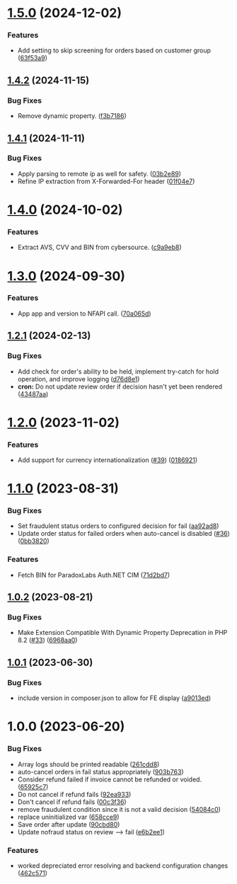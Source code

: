 # [1.5.0](https://github.com/Nofraud/nofraud_connect/compare/v1.4.2...v1.5.0) (2024-12-02)


### Features

* Add setting to skip screening for orders based on customer group ([63f53a9](https://github.com/Nofraud/nofraud_connect/commit/63f53a976e507b19744facebed15e5b7eefab6ea))

## [1.4.2](https://github.com/Nofraud/nofraud_connect/compare/v1.4.1...v1.4.2) (2024-11-15)


### Bug Fixes

* Remove dynamic property. ([f3b7186](https://github.com/Nofraud/nofraud_connect/commit/f3b7186b6acb074ae3ec4938839b21d4730891cd))

## [1.4.1](https://github.com/Nofraud/nofraud_connect/compare/v1.4.0...v1.4.1) (2024-11-11)


### Bug Fixes

* Apply parsing to remote ip as well for safety. ([03b2e89](https://github.com/Nofraud/nofraud_connect/commit/03b2e89f7623b962bce0576bf1150af22c38e747))
* Refine IP extraction from X-Forwarded-For header ([01f04e7](https://github.com/Nofraud/nofraud_connect/commit/01f04e7425ef900da11bfefd79632743535058ef))

# [1.4.0](https://github.com/Nofraud/nofraud_connect/compare/v1.3.0...v1.4.0) (2024-10-02)


### Features

* Extract AVS, CVV and BIN from cybersource. ([c9a9eb8](https://github.com/Nofraud/nofraud_connect/commit/c9a9eb89bc63fef931f6dc22f9725ffc86b3cd74))

# [1.3.0](https://github.com/Nofraud/nofraud_connect/compare/v1.2.1...v1.3.0) (2024-09-30)


### Features

* App app and version to NFAPI call. ([70a065d](https://github.com/Nofraud/nofraud_connect/commit/70a065d32a850a9d2ccf0b1b1a5b38d359cae8e8))

## [1.2.1](https://github.com/Nofraud/nofraud_connect/compare/v1.2.0...v1.2.1) (2024-02-13)


### Bug Fixes

* Add check for order's ability to be held, implement try-catch for hold operation, and improve logging ([d76d8e1](https://github.com/Nofraud/nofraud_connect/commit/d76d8e1483bd7db89d2ef4e5d36fe2123cda512d))
* **cron:** Do not update review order if decision hasn't yet been rendered ([43487aa](https://github.com/Nofraud/nofraud_connect/commit/43487aa5c02bf7a9be7f3bb16aa86c61af130c23))

# [1.2.0](https://github.com/Nofraud/nofraud_connect/compare/v1.1.0...v1.2.0) (2023-11-02)


### Features

* Add support for currency internationalization ([#39](https://github.com/Nofraud/nofraud_connect/issues/39)) ([0186921](https://github.com/Nofraud/nofraud_connect/commit/01869215d33d9675501296d4c30cb28e3b0ae8eb))

# [1.1.0](https://github.com/Nofraud/nofraud_connect/compare/v1.0.2...v1.1.0) (2023-08-31)


### Bug Fixes

* Set fraudulent status orders to configured decision for fail ([aa92ad8](https://github.com/Nofraud/nofraud_connect/commit/aa92ad8e3068e9d9b55d3dbc3e7620bf63829558))
* Update order status for failed orders when auto-cancel is disabled ([#36](https://github.com/Nofraud/nofraud_connect/issues/36)) ([0bb3820](https://github.com/Nofraud/nofraud_connect/commit/0bb3820e3cc4442ea133406a94cdf711f6a7c550))


### Features

* Fetch BIN for ParadoxLabs Auth.NET CIM ([71d2bd7](https://github.com/Nofraud/nofraud_connect/commit/71d2bd746998de7e8ef72f2bed84c61ce8601e2d))

## [1.0.2](https://github.com/Nofraud/nofraud_connect/compare/v1.0.1...v1.0.2) (2023-08-21)


### Bug Fixes

* Make Extension Compatible With Dynamic Property Deprecation in PHP 8.2 ([#33](https://github.com/Nofraud/nofraud_connect/issues/33)) ([6968aa0](https://github.com/Nofraud/nofraud_connect/commit/6968aa004805f60989a6c6970da9e45f08b11a93))

## [1.0.1](https://github.com/Nofraud/nofraud_connect/compare/v1.0.0...v1.0.1) (2023-06-30)


### Bug Fixes

* include version in composer.json to allow for FE display ([a9013ed](https://github.com/Nofraud/nofraud_connect/commit/a9013ed23bc383e7e53871c7c7894f211da10e4b))

# 1.0.0 (2023-06-20)


### Bug Fixes

* Array logs should be printed readable ([261cdd8](https://github.com/Nofraud/nofraud_connect/commit/261cdd815a71ba0e81327945e232539899d989c4))
* auto-cancel orders in fail status appropriately ([903b763](https://github.com/Nofraud/nofraud_connect/commit/903b763d807c12fb7487fca1e4f9ae5378d71062))
* Consider refund failed if invoice cannot be refunded or voided. ([65925c7](https://github.com/Nofraud/nofraud_connect/commit/65925c7e87309e377daaa1b859ec00fb7c2cb10f))
* Do not cancel if refund fails ([92ea933](https://github.com/Nofraud/nofraud_connect/commit/92ea933d15f3ed457790fd8d7b0ae9e1d605b410))
* Don't cancel if refund fails ([00c3f36](https://github.com/Nofraud/nofraud_connect/commit/00c3f360dce31d8903f5309aabebab860f371956))
* remove fraudulent condition since it is not a valid decision ([54084c0](https://github.com/Nofraud/nofraud_connect/commit/54084c0a1bed58ab76d1c465a3f0e836c23a1cc1))
* replace uninitialized var ([658cce9](https://github.com/Nofraud/nofraud_connect/commit/658cce93d97d98c1cc50a68c437c4a1eb7d9a703))
* Save order after update ([90cbd80](https://github.com/Nofraud/nofraud_connect/commit/90cbd80db6fce1a0a500ab350f3021f63d65d5cd))
* Update nofraud status on review --> fail ([e6b2ee1](https://github.com/Nofraud/nofraud_connect/commit/e6b2ee1af3f8a4cea70ab38952a3ab88956d686e))


### Features

* worked depreciated error resolving and backend configuration changes ([462c571](https://github.com/Nofraud/nofraud_connect/commit/462c571804153a3dfe29d3d6566cc7c2846fa1e3))
